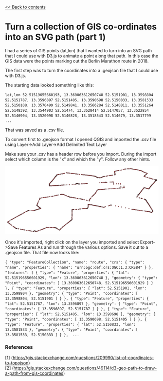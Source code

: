 [<< Back to contents](http://github.com/alastairotter/data-visualisation-notes)

# Turn a collection of GIS co\-ordinates into an SVG path (part 1)

I had a series of GIS points (lat,lon) that I wanted to turn into an SVG path that I could use with D3.js to animate a point along that path. In this case the GIS data were the points marking out the Berlin Marathon route in 2018. 

The first step was to turn the coordinates into a .geojson file that I could use with D3.js. 

The starting data looked something like this: 

`lat,lon
52.51519655660193, 13.360063612650748
52.5151901, 13.3598804
52.5151787, 13.3596897
52.5151405, 13.3590698
52.5150833, 13.3581533
52.5150108, 13.3570499
52.5149841, 13.3566284
52.5148811, 13.3551264
52.5148392, 13.3544903
52.51474, 13.3528414
52.5147057, 13.3522854
52.5146904, 13.3520098
52.5146828, 13.3518543
52.514679, 13.3517799
...`

That was saved as a .csv file. 

To convert first to .geojson format I opened QGIS and imported the .csv file using Layer->Add Layer->Add Delimited Text Layer

Make sure your .csv has a header row before you import. During the import select which column is the "x" and which the "y". Follow any other hints. 

![](../images/route.png)

Once it's imported, right click on the layer you imported and select Export->Save Features As and run through the various options. Save it out to a .geojson file. That file now looks like: 

`{
"type": "FeatureCollection",
"name": "route",
"crs": { "type": "name", "properties": { "name": "urn:ogc:def:crs:OGC:1.3:CRS84" } },
"features": [
{ "type": "Feature", "properties": { "lat": 52.515196556601929, "lon": 13.360063612650748 }, "geometry": { "type": "Point", "coordinates": [ 13.360063612650748, 52.515196556601929 ] } },
{ "type": "Feature", "properties": { "lat": 52.5151901, "lon": 13.3598804 }, "geometry": { "type": "Point", "coordinates": [ 13.3598804, 52.5151901 ] } },
{ "type": "Feature", "properties": { "lat": 52.5151787, "lon": 13.3596897 }, "geometry": { "type": "Point", "coordinates": [ 13.3596897, 52.5151787 ] } },
{ "type": "Feature", "properties": { "lat": 52.5151405, "lon": 13.3590698 }, "geometry": { "type": "Point", "coordinates": [ 13.3590698, 52.5151405 ] } },
{ "type": "Feature", "properties": { "lat": 52.5150833, "lon": 13.3581533 }, "geometry": { "type": "Point", "coordinates": [ 13.3581533, 52.5150833 ] } }, 
...`
  

### References

[1] (https://gis.stackexchange.com/questions/209990/list-of-coordinates-to-topojson)  
[2] (https://gis.stackexchange.com/questions/49114/d3-geo-path-to-draw-a-path-from-gis-coordinates)